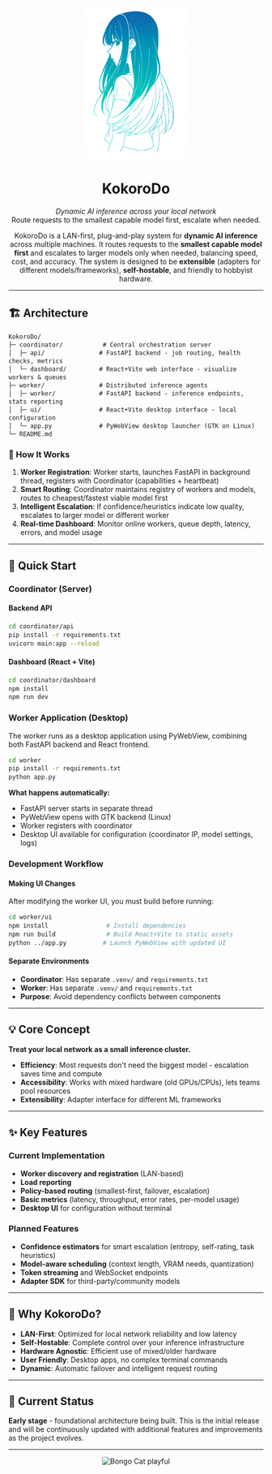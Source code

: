 <p align="center">
  <img src="ReadMeAssets/KokoroDo.png" alt="KokoroDo Logo" width="200"/>
</p>

<h1 align="center">KokoroDo</h1>

<p align="center">
  <em>Dynamic AI inference across your local network</em><br>
  Route requests to the smallest capable model first, escalate when needed.
</p>

<p align="center">
  KokoroDo is a LAN-first, plug-and-play system for <strong>dynamic AI inference</strong> across multiple machines.  
  It routes requests to the <strong>smallest capable model first</strong> and escalates to larger models only when needed, balancing speed, cost, and accuracy.  
  The system is designed to be <strong>extensible</strong> (adapters for different models/frameworks), <strong>self-hostable</strong>, and friendly to hobbyist hardware.
</p>

---

## 🏗️ Architecture

```
KokoroDo/
├─ coordinator/           # Central orchestration server
│  ├─ api/               # FastAPI backend - job routing, health checks, metrics
│  └─ dashboard/         # React+Vite web interface - visualize workers & queues
├─ worker/               # Distributed inference agents  
│  ├─ worker/            # FastAPI backend - inference endpoints, stats reporting
│  ├─ ui/                # React+Vite desktop interface - local configuration
│  └─ app.py             # PyWebView desktop launcher (GTK on Linux)
└─ README.md
```

### 🎯 How It Works

1. **Worker Registration**: Worker starts, launches FastAPI in background thread, registers with Coordinator (capabilities + heartbeat)
2. **Smart Routing**: Coordinator maintains registry of workers and models, routes to cheapest/fastest viable model first
3. **Intelligent Escalation**: If confidence/heuristics indicate low quality, escalates to larger model or different worker
4. **Real-time Dashboard**: Monitor online workers, queue depth, latency, errors, and model usage

---

## 🚀 Quick Start

### Coordinator (Server)

#### Backend API
```bash
cd coordinator/api
pip install -r requirements.txt
uvicorn main:app --reload
```

#### Dashboard (React + Vite)
```bash
cd coordinator/dashboard
npm install
npm run dev
```

### Worker Application (Desktop)

The worker runs as a desktop application using PyWebView, combining both FastAPI backend and React frontend.

```bash
cd worker
pip install -r requirements.txt
python app.py
```

**What happens automatically:**
- FastAPI server starts in separate thread
- PyWebView opens with GTK backend (Linux)
- Worker registers with coordinator
- Desktop UI available for configuration (coordinator IP, model settings, logs)

### Development Workflow

#### Making UI Changes
After modifying the worker UI, you must build before running:
```bash
cd worker/ui
npm install                # Install dependencies
npm run build              # Build React+Vite to static assets
python ../app.py          # Launch PyWebView with updated UI
```

#### Separate Environments
- **Coordinator**: Has separate `.venv/` and `requirements.txt`
- **Worker**: Has separate `.venv/` and `requirements.txt`
- **Purpose**: Avoid dependency conflicts between components

---

## 💡 Core Concept

**Treat your local network as a small inference cluster.**

- **Efficiency**: Most requests don't need the biggest model - escalation saves time and compute
- **Accessibility**: Works with mixed hardware (old GPUs/CPUs), lets teams pool resources
- **Extensibility**: Adapter interface for different ML frameworks

---

## ✨ Key Features

### Current Implementation
- **Worker discovery and registration** (LAN-based)
- **Load reporting**
- **Policy-based routing** (smallest-first, failover, escalation)
- **Basic metrics** (latency, throughput, error rates, per-model usage)
- **Desktop UI** for configuration without terminal

### Planned Features
- **Confidence estimators** for smart escalation (entropy, self-rating, task heuristics)
- **Model-aware scheduling** (context length, VRAM needs, quantization)
- **Token streaming** and WebSocket endpoints
- **Adapter SDK** for third-party/community models

---

## 🎯 Why KokoroDo?

- **LAN-First**: Optimized for local network reliability and low latency
- **Self-Hostable**: Complete control over your inference infrastructure  
- **Hardware Agnostic**: Efficient use of mixed/older hardware
- **User Friendly**: Desktop apps, no complex terminal commands
- **Dynamic**: Automatic failover and intelligent request routing

---

## 📍 Current Status

**Early stage** - foundational architecture being built. This is the initial release and will be continuously updated with additional features and improvements as the project evolves.

---

<div align="center">
  <img src="https://media3.giphy.com/media/v1.Y2lkPTc5MGI3NjExMXhiZHA0c2NweDgzMzRyaTgxdDJreWhsODBoeXR1eWIydzNpM29iayZlcD12MV9pbnRlcm5hbF9naWZfYnlfaWQmY3Q9Zw/sthmCnCpfr8M8jtTQy/giphy.gif" width="200" alt="Bongo Cat playful"/>
</div>